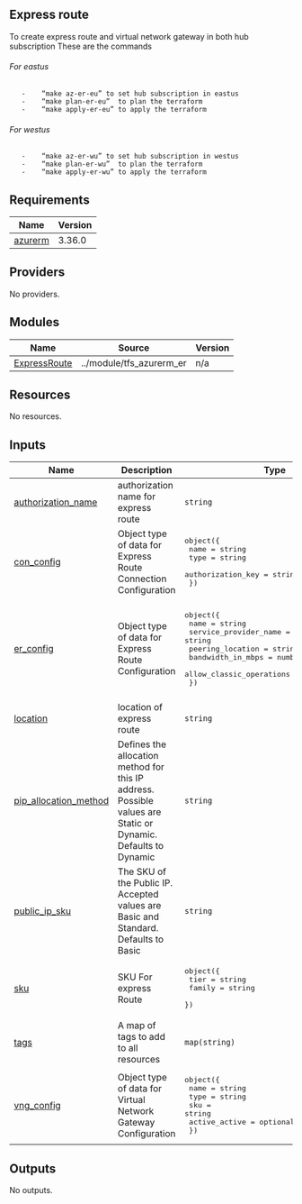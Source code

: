 <!-- BEGIN_TF_DOCS -->
## **Express route**
To create express route and virtual network gateway in both hub subscription 
These are the commands
###### For eastus
       -	“make az-er-eu” to set hub subscription in eastus
       -	“make plan-er-eu”  to plan the terraform 
       -	“make apply-er-eu” to apply the terraform 
###### For westus 
       -	“make az-er-wu” to set hub subscription in westus
       -	“make plan-er-wu”  to plan the terraform 
       -	“make apply-er-wu” to apply the terraform
       
## Requirements

| Name | Version |
|------|---------|
| <a name="requirement_azurerm"></a> [azurerm](#requirement\_azurerm) | 3.36.0 |

## Providers

No providers.

## Modules

| Name | Source | Version |
|------|--------|---------|
| <a name="module_ExpressRoute"></a> [ExpressRoute](#module\_ExpressRoute) | ../module/tfs_azurerm_er | n/a |

## Resources

No resources.

## Inputs

| Name | Description | Type | Default | Required |
|------|-------------|------|---------|:--------:|
| <a name="input_authorization_name"></a> [authorization\_name](#input\_authorization\_name) | authorization name for express route | `string` | `"auth_name"` | no |
| <a name="input_con_config"></a> [con\_config](#input\_con\_config) | Object type of data for Express Route Connection Configuration | <pre>object({<br>    name              = string<br>    type              = string<br>    authorization_key = string<br>  })</pre> | <pre>{<br>  "authorization_key": "XJbFYyIQQD56H8mgAtl",<br>  "name": "connections_gw",<br>  "type": "ExpressRoute"<br>}</pre> | no |
| <a name="input_er_config"></a> [er\_config](#input\_er\_config) | Object type of data for Express Route Configuration | <pre>object({<br>    name                     = string<br>    service_provider_name    = string<br>    peering_location         = string<br>    bandwidth_in_mbps        = number<br>    allow_classic_operations = optional(bool)<br>  })</pre> | <pre>{<br>  "allow_classic_operations": false,<br>  "bandwidth_in_mbps": 1,<br>  "name": "er_gatway",<br>  "peering_location": "Silicon Valley",<br>  "service_provider_name": "AT&T Netbond"<br>}</pre> | no |
| <a name="input_location"></a> [location](#input\_location) | location of express route | `string` | n/a | yes |
| <a name="input_pip_allocation_method"></a> [pip\_allocation\_method](#input\_pip\_allocation\_method) | Defines the allocation method for this IP address. Possible values are Static or Dynamic. Defaults to Dynamic | `string` | `"Static"` | no |
| <a name="input_public_ip_sku"></a> [public\_ip\_sku](#input\_public\_ip\_sku) | The SKU of the Public IP. Accepted values are Basic and Standard. Defaults to Basic | `string` | `"Standard"` | no |
| <a name="input_sku"></a> [sku](#input\_sku) | SKU For express Route | <pre>object({<br>    tier   = string<br>    family = string<br>  })</pre> | <pre>{<br>  "family": "MeteredData",<br>  "tier": "Standard"<br>}</pre> | no |
| <a name="input_tags"></a> [tags](#input\_tags) | A map of tags to add to all resources | `map(string)` | `null` | no |
| <a name="input_vng_config"></a> [vng\_config](#input\_vng\_config) | Object type of data for Virtual Network Gateway Configuration | <pre>object({<br>    name          = string<br>    type          = string<br>    sku           = string<br>    active_active = optional(bool)<br>  })</pre> | <pre>{<br>  "active_active": false,<br>  "name": "vpn_gateway",<br>  "sku": "HighPerformance",<br>  "type": "ExpressRoute"<br>}</pre> | no |

## Outputs

No outputs.
<!-- END_TF_DOCS -->